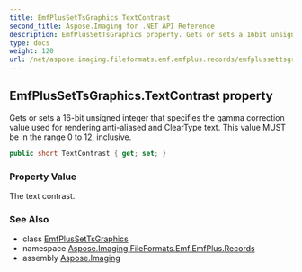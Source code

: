 ```yaml
---
title: EmfPlusSetTsGraphics.TextContrast
second_title: Aspose.Imaging for .NET API Reference
description: EmfPlusSetTsGraphics property. Gets or sets a 16bit unsigned integer that specifies the gamma correction value used for rendering antialiased and ClearType text. This value MUST be in the range 0 to 12 inclusive
type: docs
weight: 120
url: /net/aspose.imaging.fileformats.emf.emfplus.records/emfplussettsgraphics/textcontrast/
---
```

## EmfPlusSetTsGraphics.TextContrast property

Gets or sets a 16-bit unsigned integer that specifies the gamma correction value used for rendering anti-aliased and ClearType text. This value MUST be in the range 0 to 12, inclusive.

```csharp
public short TextContrast { get; set; }
```

### Property Value

The text contrast.

### See Also

* class [EmfPlusSetTsGraphics](../)
* namespace [Aspose.Imaging.FileFormats.Emf.EmfPlus.Records](../../emfplussettsgraphics/)
* assembly [Aspose.Imaging](../../../)



